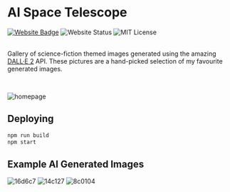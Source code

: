 # AI Space Telescope

<div>
  <a href="https://ai-space-telescope.com" target="_blank" rel="noreferrer"><img src="https://img.shields.io/badge/Website-6A5ACD?style=for-the-badge&logoColor=white" alt="Website Badge"/></a>
  <img src="https://img.shields.io/website?style=for-the-badge&url=https%3A%2F%2Fai-space-telescope.com" alt="Website Status" />
  <img src="https://img.shields.io/github/license/KyleGough/ai-space-telescope?style=for-the-badge" alt="MIT License" />
</div>

<br />

Gallery of science-fiction themed images generated using the amazing [DALL·E 2](https://openai.com/dall-e-2/) API. These pictures are a hand-picked selection of my favourite generated images.

<br />

![homepage](https://user-images.githubusercontent.com/24881448/200954691-1c2b36e5-dfb0-498d-89a3-66662beecf6e.png)

## Deploying
```sh
npm run build
npm start
```

## Example AI Generated Images

![16d6c7](https://user-images.githubusercontent.com/24881448/200955887-e7bba491-18e5-46d2-8e1c-cba7d37ab9da.png)
![14c127](https://user-images.githubusercontent.com/24881448/200955894-3417e9fa-ec25-4107-b25a-59f9c162a5dd.png)
![8c0104](https://user-images.githubusercontent.com/24881448/200955897-f75b3795-5d76-4d1a-8d58-bd00805fdb0f.png)
